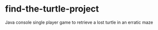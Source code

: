 # find-the-turtle-project
Java console single player game to retrieve a lost turtle in an erratic maze

